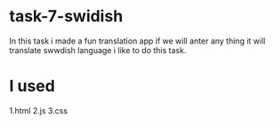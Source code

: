 # task-7-swidish
In this task i made a fun translation app if we will anter any thing it will translate swwdish language
i like to do this task.

# I used
1.html
2.js
3.css
